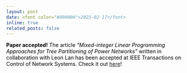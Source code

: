 ```yaml
---
layout: post
date: <font color="#000000">2025-02-17</font>
inline: true
related_posts: false
---
```


<font color="#000000"> <b>Paper accepted!</b> The article <i>"Mixed-integer Linear Programming Approaches for Tree Partitioning of Power Networks"</i> written in collaboration with Leon Lan has been accepted at IEEE Transactions on Control of Network Systems. Check it out <a href="https://doi.org/10.1109/TCNS.2025.3538472">here</a>!</font>
